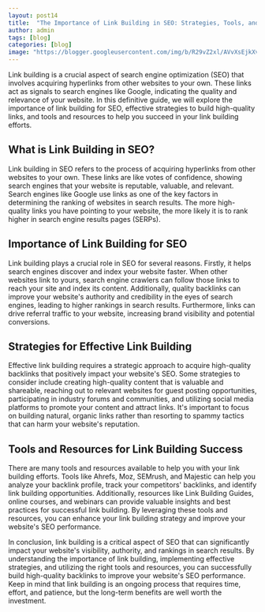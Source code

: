 ```yaml
---
layout: post14
title:  "The Importance of Link Building in SEO: Strategies, Tools, and Resources"
author: admin
tags: [blog]
categories: [blog]
image: "https://blogger.googleusercontent.com/img/b/R29vZ2xl/AVvXsEjkXvcjJA3KMbVDeJp1sbzLV-3TIciIMqgVoh9IybUVrrikFNb4TZnqkJ6UjSw7-fb9FCcMYjSD3Vn1ucQwtdpco9cnkslGdgkLeDir97YnS3eZbbMwvecnWlnKj153t5PvJehvd6dDokA9Ooj07ZaRiDTpodXFbIoUXPNn3dCHfjxvqLUU0RZPyizabMv9/s1600/20240425_100022.png"
---
```



<p>Link building is a crucial aspect of search engine optimization (SEO) that involves acquiring hyperlinks from other websites to your own. These links act as signals to search engines like Google, indicating the quality and relevance of your website. In this definitive guide, we will explore the importance of link building for SEO, effective strategies to build high-quality links, and tools and resources to help you succeed in your link building efforts.</p>
<h2>What is Link Building in SEO?</h2>
<p>Link building in SEO refers to the process of acquiring hyperlinks from other websites to your own. These links are like votes of confidence, showing search engines that your website is reputable, valuable, and relevant. Search engines like Google use links as one of the key factors in determining the ranking of websites in search results. The more high-quality links you have pointing to your website, the more likely it is to rank higher in search engine results pages (SERPs).</p>
<h2>Importance of Link Building for SEO</h2>
<p>Link building plays a crucial role in SEO for several reasons. Firstly, it helps search engines discover and index your website faster. When other websites link to yours, search engine crawlers can follow those links to reach your site and index its content. Additionally, quality backlinks can improve your website's authority and credibility in the eyes of search engines, leading to higher rankings in search results. Furthermore, links can drive referral traffic to your website, increasing brand visibility and potential conversions.</p>
<h2>Strategies for Effective Link Building</h2>
<p>Effective link building requires a strategic approach to acquire high-quality backlinks that positively impact your website's SEO. Some strategies to consider include creating high-quality content that is valuable and shareable, reaching out to relevant websites for guest posting opportunities, participating in industry forums and communities, and utilizing social media platforms to promote your content and attract links. It's important to focus on building natural, organic links rather than resorting to spammy tactics that can harm your website's reputation.</p>
<h2>Tools and Resources for Link Building Success</h2>
<p>There are many tools and resources available to help you with your link building efforts. Tools like Ahrefs, Moz, SEMrush, and Majestic can help you analyze your backlink profile, track your competitors' backlinks, and identify link building opportunities. Additionally, resources like Link Building Guides, online courses, and webinars can provide valuable insights and best practices for successful link building. By leveraging these tools and resources, you can enhance your link building strategy and improve your website's SEO performance.</p>
<p>In conclusion, link building is a critical aspect of SEO that can significantly impact your website's visibility, authority, and rankings in search results. By understanding the importance of link building, implementing effective strategies, and utilizing the right tools and resources, you can successfully build high-quality backlinks to improve your website's SEO performance. Keep in mind that link building is an ongoing process that requires time, effort, and patience, but the long-term benefits are well worth the investment.</p>



